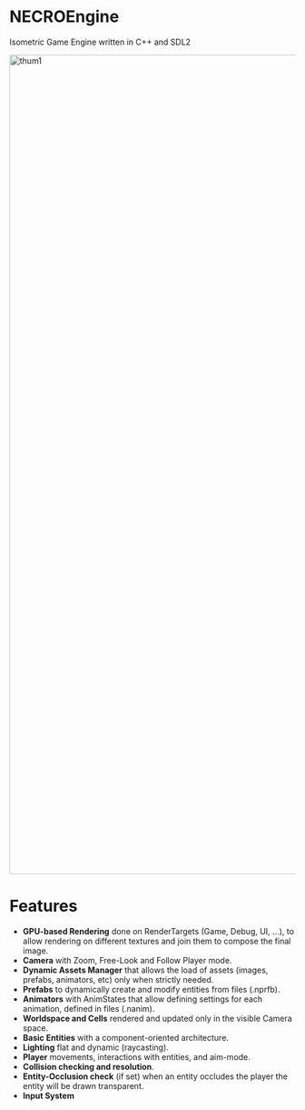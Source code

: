 # NECROEngine

Isometric Game Engine written in C++ and SDL2

<img width="1441" alt="thum1" src="https://github.com/silvematt/NECROEngine/assets/20478938/fa632904-6105-4b7a-8d44-ad700113e6fb">


# Features
* __GPU-based Rendering__ done on RenderTargets (Game, Debug, UI, ...), to allow rendering on different textures and join them to compose the final image.
* __Camera__ with Zoom, Free-Look and Follow Player mode.
* __Dynamic Assets Manager__ that allows the load of assets (images, prefabs, animators, etc) only when strictly needed.
* __Prefabs__ to dynamically create and modify entities from files (.nprfb).
* __Animators__ with AnimStates that allow defining settings for each animation, defined in files (.nanim).
* __Worldspace and Cells__ rendered and updated only in the visible Camera space.
* __Basic Entities__ with a component-oriented architecture.
* __Lighting__ flat and dynamic (raycasting).
* __Player__ movements, interactions with entities, and aim-mode.
* __Collision checking and resolution__.
* __Entity-Occlusion check__ (if set) when an entity occludes the player the entity will be drawn transparent.
* __Input System__
